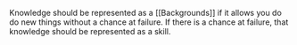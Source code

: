 Knowledge should be represented as a [[Backgrounds]] if it allows you do do new things without a chance at failure. If there is a chance at failure, that knowledge should be represented as a skill.